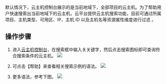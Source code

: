默认情况下，云主机控制台展示的是当前地域下，全部项目的云主机。为了帮助用户快速搜索出当前地域下的云主机，云平台提供云主机搜索功能，目前可通过所属项目、主机类型、可用区、IP、主机 ID 以及主机名等资源属性维度进行过滤 。

## 操作步骤

1. 进入[云主机控制台](http://console.tce.fsphere.cn/cvm/index)，在搜索框中输入关关键字，然后点击搜索图标即可查询符合搜索条件的云主机。
![](https://main.qcloudimg.com/raw/3303f494de3227349eea52f093ade20d.png)

3. 可点击【帮助】来查看相关搜索示例的语法。
![](https://main.qcloudimg.com/raw/88b8fc55325900312ac7c70e6be0e06d.png)

3. 更多语法，参考下图。
![](https://main.qcloudimg.com/raw/710ac8ec3f3ab2eac2b43a42536c46b4.png)
